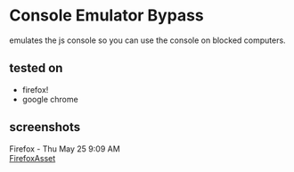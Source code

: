 # Console Emulator Bypass
emulates the js console so you can use the console on blocked computers.

## tested on
- firefox!
- google chrome

## screenshots
Firefox - Thu May 25 9:09 AM<br>
[FirefoxAsset](https://github.com/projectnomore/Javascript-Console-Emulator-W.I.P/assets/119540345/fd1fd2a9-d5db-402b-b485-22d0c8a40fce)

